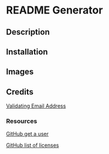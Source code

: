 # README Generator

## Description

## Installation

## Images

## Credits

[Validating Email Address](https://stackoverflow.com/a/46181)

### Resources

[GitHub get a user](https://docs.github.com/en/rest/users/users?apiVersion=2022-11-28#get-a-user)

[GitHub list of licenses](https://docs.github.com/en/repositories/managing-your-repositorys-settings-and-features/customizing-your-repository/licensing-a-repository)

